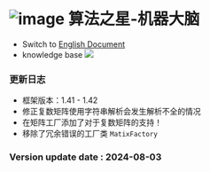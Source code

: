 # ![image](https://user-images.githubusercontent.com/113756063/194830221-abe24fcc-484b-4769-b3b7-ec6d8138f436.png) 算法之星-机器大脑

- Switch to [English Document](https://github.com/BeardedManZhao/algorithmStar/blob/Zhao-develop/src_code/README.md)
- knowledge base
  <a href="https://github.com/BeardedManZhao/algorithmStar/blob/main/KnowledgeDocument/knowledge%20base-Chinese.md">
  <img src = "https://user-images.githubusercontent.com/113756063/194838003-7ad14dac-b38c-4b57-a942-ba58f00baaf7.png"/>
  </a>

### 更新日志

* 框架版本：1.41 - 1.42
* 修正复数矩阵使用字符串解析会发生解析不全的情况
* 在矩阵工厂添加了对于复数矩阵的支持！
* 移除了冗余错误的工厂类 `MatixFactory`

### Version update date : 2024-08-03